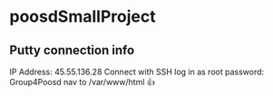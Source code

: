 # poosdSmallProject


## Putty connection info
IP Address: 45.55.136.28
Connect with SSH
log in as root
password: Group4Poosd
nav to /var/www/html
👍
